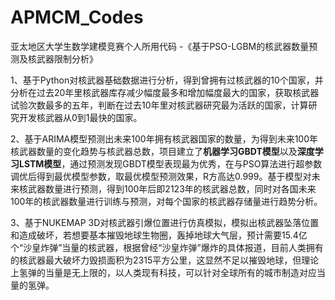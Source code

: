 # APMCM_Codes
亚太地区大学生数学建模竞赛个人所用代码 -《基于PSO-LGBM的核武器数量预测及核武器限制分析》  

1、基于Python对核武器基础数据进行分析，得到曾拥有过核武器的10个国家，并分析在过去20年里核武器库存减少幅度最多和增加幅度最大的国家，获取核武器试验次数最多的五年，判断在过去10年里对核武器研究最为活跃的国家，计算研究开发核武器从0到1最快的国家。 

2、基于ARIMA模型预测出未来100年拥有核武器国家的数量，为得到未来100年核武器数量的变化趋势与核武器总数，项目建立了**机器学习GBDT模型**以及**深度学习LSTM模型**，通过预测发现GBDT模型表现最为优秀，在与PSO算法进行超参数调优后得到最优模型参数，取最优模型预测效果，R方高达0.999。基于模型对未来核武器数量进行预测，得到100年后即2123年的核武器总数，同时对各国未来100年的核武器数量进行训练与预测，对每个国家的核武器存储量进行趋势分析。  

3、基于NUKEMAP 3D对核武器引爆位置进行仿真模拟，模拟出核武器坠落位置和造成破坏，若想要基本摧毁地球生物圈，轰掉地球大气层，预计需要15.4亿个“沙皇炸弹”当量的核武器，根据曾经“沙皇炸弹”爆炸的具体报道，目前人类拥有的核武器最大破坏力毁损面积为2315平方公里，这显然不足以摧毁地球，但理论上氢弹的当量是无上限的，以人类现有科技，可以针对全球所有的城市制造对应当量的氢弹。  

